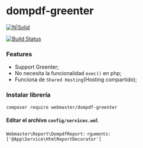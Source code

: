 # dompdf-greenter
[![N|Solid](https://cldup.com/dTxpPi9lDf.thumb.png)](https://megadatum.com/)

[![Build Status](https://travis-ci.org/joemccann/dillinger.svg?branch=master)](https://travis-ci.org/joemccann/dillinger)

### Features

- Support Greenter;
- No necesita la funcionalidad `exec()` en php;
- Funciona de `Shared Hosting`(Hosting compartido);


### Instalar librería

`composer require webmaster/dompdf-greenter`

#### Editar el archivo `config/services.wml`
 
`Webmaster\Report\DompdfReport:`
        `rguments: ['@App\Service\HtmlReportDecorator']`
        

